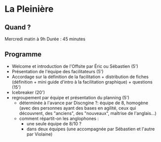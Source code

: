 # La Pleinière

## Quand ?
Mercredi matin à 9h
Durée : 45 minutes

## Programme
- Welcome et introduction de l'Offsite par Éric ou Sébastien (5')
- Présentation de l'équipe des facilitateurs (5')
- Accordage sur la définition de la facilitation + distribution de fiches (définition + mini guide d'intro à la facilitation graphique) + questions (15')
- Icebreaker (20')
- regroupement par équipe et présentation du planning (5')
    - déterminée à l'avance par Discngine ?: équipe de 8, homogène (avec des personnes ayant des bases en agilité, ceux qui découvrent, des "anciens", des "nouveaux", maîtrise de l'anglais...)
    - comment répartit-on les anglophones : 
        - une seule équipe de 8/10 ? 
        - dans deux équipes (une accompagnée par Sébastien et l'autre par Violaine)